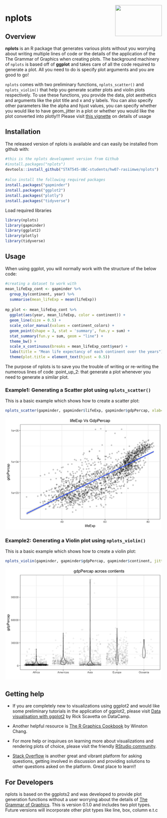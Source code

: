 [<img align ="right" src="https://github.com/STAT545-UBC-students/hw07-rasiimwe/blob/master/logo/logo.png" width="150" height="100"/>](https://github.com/STAT545-UBC-students/hw07-rasiimwe/blob/master/logo/logo.png)

nplots
======

Overview
--------

**nplots** is an R package that generates various plots without you worrying about writing multiple lines of code or the details of the application of the The Grammar of Graphics when creating plots. The background machinery of `nplots` is based off of **ggplot** and takes care of all the code required to generate a plot. All you need to do is specify plot arguments and you are good to go!

`nplots` comes with two preliminary functions, `nplots_scatter()` and `nplots_violin()` that help you generate scatter plots and violin plots respectively. To use these functions, you provide the data, plot aesthetics and arguments like the plot title and x and y labels. You can also specify other parameters like the alpha and hjust values, you can specify whether you would like to have geom\_jitter in a plot or whether you would like the plot converted into plotly!!! Please visit [this vignette](https://github.com/STAT545-UBC-students/hw07-rasiimwe/blob/master/vignettes/nplots_vignette.Rmd) on details of usage

Installation
------------

The released version of nplots is available and can easily be installed from github with:

``` r
#this is the nplots development version from Github
#install.packages("nplots")
devtools::install_github("STAT545-UBC-students/hw07-rasiimwe/nplots")

#also install the following required packages
install.packages("gapminder")
install.packages("ggplot2")
install.packages("plotly")
install.packages("tidyverse")
```

Load required libraries

``` r
library(nplots)
library(gapminder)
library(ggplot2)
library(plotly)
library(tidyverse)
```

Usage
-----

When using ggplot, you will normally work with the structure of the below code:

``` r
#creating a dataset to work with
mean_lifeExp_cont <- gapminder %>% 
  group_by(continent, year) %>% 
  summarise(mean_lifeExp = mean(lifeExp))

mp_plot <- mean_lifeExp_cont %>% 
  ggplot(aes(year, mean_lifeExp, color = continent)) +
  geom_line(size = 0.5) +
  scale_color_manual(values = continent_colors) + 
  geom_point(shape = 3, stat = 'summary', fun.y = sum) +
  stat_summary(fun.y = sum, geom = "line") + 
  theme_bw() +
  scale_x_continuous(breaks = mean_lifeExp_cont$year) +
  labs(title = "Mean life expectancy of each continent over the years") +
  theme(plot.title = element_text(hjust = 0.5))
```

The purpose of nplots is to save you the trouble of writing or re-writing the numerous lines of code :point\_up\_2: that generate a plot whenever you need to generate a similar plot.

### Example1: Generating a Scatter plot using `nplots_scatter()`

This is a basic example which shows how to create a scatter plot:

``` r
nplots_scatter(gapminder, gapminder$lifeExp, gapminder$gdpPercap, xlab="lifeExp", ylab="gdpPercap", title="lifeExp Vs GdpPercap", plotly=FALSE, alpha=0.19, hjust=0.5)
```

![](README_files/figure-markdown_github/unnamed-chunk-4-1.png)

### Example2: Generating a Violin plot using `nplots_violin()`

This is a basic example which shows how to create a violin plot:

``` r
nplots_violin(gapminder, gapminder$gdpPercap, gapminder$continent, jitter=TRUE, order=TRUE, xlab="", ylab="gdpPercap", title="gdpPercap across contients", plotly=FALSE, alpha=0.05, hjust=0.6)
```

![](README_files/figure-markdown_github/unnamed-chunk-5-1.png)

Getting help
------------

-   If you are completely new to visualizations using ggplot2 and would like some preliminary tutorials in the application of ggplot2, please visit [Data visualisation with ggplot2](https://www.datacamp.com/courses/data-visualization-with-ggplot2-1) by Rick Scavetta on DataCamp.
-   Another helpful resource is [The R Graphics Cookbook](http://amzn.to/2dVfMfn) by Winston Chang.

-   For more help or inquirues on learning more about visualizations and rendering plots of choice, please visit the friendly [RStudio community](https://community.rstudio.com/).

-   [Stack Overflow](http://stackoverflow.com/questions/tagged/ggplot2?sort=frequent&pageSize=50) is another great and vibrant platform for asking questions, getting involved in discussion and providing solutions to other questions asked on the platform. Great place to learn!!

For Developers
--------------

nplots is based on the ggplots2 and was developed to provide plot generation functions without a user worrying about the details of [The Grammar of Graphics](http://amzn.to/2ef1eWp). This is version 0.1.0 and includes two plot types. Future versions will incorporate other plot types like line, box, column e.t.c
